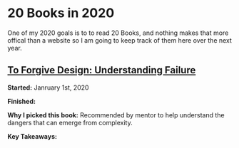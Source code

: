# 20 Books in 2020

One of my 2020 goals is to to read 20 Books, and nothing makes that more offical than a website so I am going to keep track of them here over the next year. 


## [To Forgive Design: Understanding Failure](https://www.amazon.com/gp/product/0674416821/ref=ppx_yo_dt_b_asin_title_o06_s00?ie=UTF8&psc=1)

**Started:** Janruary 1st, 2020

**Finished:**

**Why I picked this book:** Recommended by mentor to help understand the dangers that can emerge from complexity. 

**Key Takeaways:**  
